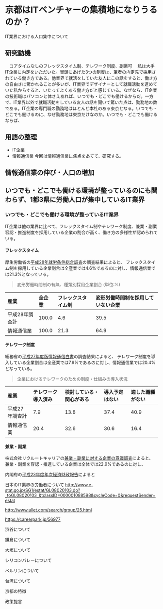 # 京都はITベンチャーの集積地になりうるのか？
IT業界における人口集中について

## 研究動機
　コアタイムなしのフレックスタイム制、テレワーク制度、副業可
　私は大手IT企業に内定をいただいた。冒頭にあげた3つの制度は、筆者の内定先で採用されている働き方である。他業界で就活をしていた友人にこの話をすると、働き方の自由さに驚かれることが多いが、IT業界でデザイナーとして就職活動を進めていた私からすると、いたってよくある働き方だと感じている。なぜなら、IT企業の技術職はパソコンと体さえあれば、いつでも・どこでも働けるからだ。一方で、IT業界以外で就職活動をしている友人の話を聞いて驚いた点は、勤務地の数である。IT企業の専門職の勤務地はほとんど本社のある東京となる。いつでも・どこでも働けるのに、なぜ勤務地は東京だけなのか。いつでも・どこでも働けるならば、

## 用語の整理
- IT企業
- 情報通信業
今回は情報通信業に焦点をあてて、研究する。

## 情報通信業の伸び・人口の増加

## いつでも・どこでも働ける環境が整っているのにも関わらず、1都3県に労働人口が集中しているIT業界

### いつでも・どこでも働ける環境が整っているIT業界

IT企業は他の業界に比べて、フレックスタイム制やテレワーク制度、兼業・副業容認・推進制度を採用している企業の割合が高く、働き方の多様性が認められている。

#### フレックスタイム
厚生労働省の[平成28年就労条件総合調査](http://www.mhlw.go.jp/toukei/itiran/roudou/jikan/syurou/16/dl/gaiyou01.pdf)の調査結果によると、
フレックスタイム制を採用している企業割合は全産業では4.6%であるのに対し、情報通信業では21.3%となっている。

> 変形労働時間制の有無、種類別採用企業割合 (単位:%)

|産業|全企業|フレックスタイム制|変形労働時間制を採用していない企業|
|:---|:---|:---|:---|
|平成28年調査計|100.0|4.6|39.5|
|情報通信業|100.0|21.3|64.9|


#### テレワーク制度
総務省の[平成27年度版情報通信白書](http://www.soumu.go.jp/johotsusintokei/whitepaper/ja/h27/html/nc243330.html)の調査結果によると、
テレワーク制度を導入している企業割合は全産業では7.9%であるのに対し、情報通信業では20.4%となっている。

> 企業におけるテレワークのための制度・仕組みの導入状況

|産業|テレワーク導入済み|検討している・関心がある|導入予定はない|適した職種がない|
|:---|:---|:---|:---|:---|
|平成27年調査計|7.9|13.8|37.4|40.9|
|情報通信業|20.4|32.6|30.6|16.4|

#### 兼業・副業
株式会社リクルートキャリアの[兼業・副業に対する企業の意識調査](https://www.recruitcareer.co.jp/news/20170214.pdf)によると、
兼業・副業を容認・推進している企業は全体では22.9%であるのに対し、

内閣府の[平成23年度年次経済財政報告](http://www5.cao.go.jp/j-j/wp/wp-je11/pdf/p03013.pdf)によると



日本のIT業界の労働者について
http://www.e-stat.go.jp/SG1/estat/GL08020103.do?_toGL08020103_&tclassID=000001088598&cycleCode=0&requestSender=estat

http://www.ullet.com/search/group/25.html

https://careerpark.jp/56977




渋谷について

鎌倉について

大垣について

シリコンバレーについて

ベルリンについて

台湾について

京都の特徴

政策提言

